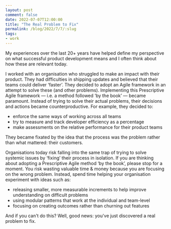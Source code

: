 ```yaml
---
layout: post
comment: false
date: 2022-07-07T12:00:00
title: "The Real Problem to Fix"
permalink: /blog/2022/7/7/:slug
tags:
- work
---
```


My experiences over the last 20+ years have helped define my perspective on what successful product development means and I often think about how these are relevant today.

I worked with an organisation who struggled to make an impact with their product. They had difficulties in shipping updates and believed that their teams could deliver ‘faster’. They decided to adopt an Agile framework in an attempt to solve these (and other problems). Implementing this Prescriptive Agile framework — i.e. a method followed ‘by the book’ — became paramount. Instead of trying to solve their actual problems, their decisions and actions became counterproductive. For example, they decided to:

* enforce the same ways of working across all teams
* try to measure and track developer efficiency as a percentage
* make assessments on the relative performance for their product teams

They became fixated by the idea that the process was the problem rather than what mattered: their customers.

Organisations today risk falling into the same trap of trying to solve systemic issues by ‘fixing’ their process in isolation. If you are thinking about adopting a Prescriptive Agile method ‘by the book’, please stop for a moment. You risk wasting valuable time & money because you are focusing on the wrong problem. Instead, spend time helping your organisation experiment with ideas such as: 

* releasing smaller, more measurable increments to help improve understanding on difficult problems
* using modular patterns that work at the individual and team-level
* focusing on creating outcomes rather than churning out features

And if you can't do this? Well, good news: you've just discovered a real problem to fix.
